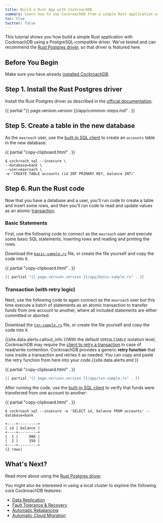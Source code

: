 ```yaml
---
title: Build a Rust App with CockroachDB
summary: Learn how to use CockroachDB from a simple Rust application with a low-level client driver.
toc: true
twitter: false
---
```


This tutorial shows you how build a simple Rust application with CockroachDB using a PostgreSQL-compatible driver. We've tested and can recommend the <a href="https://crates.io/crates/postgres/" data-proofer-ignore>Rust Postgres driver</a>, so that driver is featured here.


## Before You Begin

Make sure you have already [installed CockroachDB](install-cockroachdb.html).

## Step 1. Install the Rust Postgres driver

Install the Rust Postgres driver as described in the <a href="https://crates.io/crates/postgres/" data-proofer-ignore>official documentation</a>.

{{ partial "{{ page.version.version }}/app/common-steps.md" . }}

## Step 5. Create a table in the new database

As the `maxroach` user, use the [built-in SQL client](use-the-built-in-sql-client.html) to create an `accounts` table in the new database.

{{ partial "copy-clipboard.html" . }}
~~~ shell
$ cockroach sql --insecure \
--database=bank \
--user=maxroach \
-e 'CREATE TABLE accounts (id INT PRIMARY KEY, balance INT)'
~~~

## Step 6. Run the Rust code

Now that you have a database and a user, you'll run code to create a table and insert some rows, and then you'll run code to read and update values as an atomic [transaction](transactions.html).

### Basic Statements

First, use the following code to connect as the `maxroach` user and execute some basic SQL statements, inserting rows and reading and printing the rows.

Download the <a href="https://raw.githubusercontent.com/cockroachdb/docs/master/_includes/{{ page.version.version }}/app/basic-sample.rs" download><code>basic-sample.rs</code></a> file, or create the file yourself and copy the code into it.

{{ partial "copy-clipboard.html" . }}
~~~ rust
{{ partial "{{ page.version.version }}/app/basic-sample.rs" . }}
~~~

### Transaction (with retry logic)

Next, use the following code to again connect as the `maxroach` user but this time execute a batch of statements as an atomic transaction to transfer funds from one account to another, where all included statements are either committed or aborted.

Download the <a href="https://raw.githubusercontent.com/cockroachdb/docs/master/_includes/{{ page.version.version }}/app/txn-sample.rs" download><code>txn-sample.rs</code></a> file, or create the file yourself and copy the code into it.

{{site.data.alerts.callout_info }}With the default <code>SERIALIZABLE</code> isolation level, CockroachDB may require the <a href="transactions.html#transaction-retries">client to retry a transaction</a> in case of read/write contention. CockroachDB provides a generic <strong>retry function</strong> that runs inside a transaction and retries it as needed. You can copy and paste the retry function from here into your code.{{site.data.alerts.end }}

{{ partial "copy-clipboard.html" . }}
~~~ rust
{{ partial "{{ page.version.version }}/app/txn-sample.rs" . }}
~~~

After running the code, use the [built-in SQL client](use-the-built-in-sql-client.html) to verify that funds were transferred from one account to another:

{{ partial "copy-clipboard.html" . }}
~~~ shell
$ cockroach sql --insecure -e 'SELECT id, balance FROM accounts' --database=bank
~~~

~~~
+----+---------+
| id | balance |
+----+---------+
|  1 |     900 |
|  2 |     350 |
+----+---------+
(2 rows)
~~~

## What's Next?

Read more about using the <a href="https://crates.io/crates/postgres/" data-proofer-ignore>Rust Postgres driver</a>.

You might also be interested in using a local cluster to explore the following core CockroachDB features:

- [Data Replication](demo-data-replication.html)
- [Fault Tolerance & Recovery](demo-fault-tolerance-and-recovery.html)
- [Automatic Rebalancing](demo-automatic-rebalancing.html)
- [Automatic Cloud Migration](demo-automatic-cloud-migration.html)
